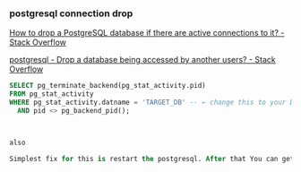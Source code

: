 ### postgresql connection drop


[How to drop a PostgreSQL database if there are active connections to it? - Stack Overflow](https://stackoverflow.com/questions/5408156/how-to-drop-a-postgresql-database-if-there-are-active-connections-to-it "How to drop a PostgreSQL database if there are active connections to it? - Stack Overflow")

[postgresql - Drop a database being accessed by another users? - Stack Overflow](https://stackoverflow.com/questions/664091/drop-a-database-being-accessed-by-another-users "postgresql - Drop a database being accessed by another users? - Stack Overflow")


```sql
SELECT pg_terminate_backend(pg_stat_activity.pid)
FROM pg_stat_activity
WHERE pg_stat_activity.datname = 'TARGET_DB' -- ← change this to your DB
  AND pid <> pg_backend_pid();



also

Simplest fix for this is restart the postgresql. After that You can get rid of database!


```

